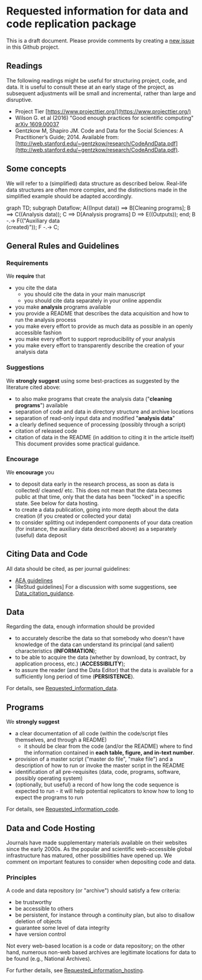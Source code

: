# Requested information for data and code replication package
This is a draft document. Please provide comments by creating a [new issue](https://github.com/social-science-data-editors/guidance/issues/new) in this Github project.

## Readings
The following readings might be useful for structuring project, code, and data. It is useful to consult these at an early stage of the project, as subsequent adjustments will be small and incremental, rather than large and disruptive.

- Project Tier [https://www.projecttier.org/](https://www.projecttier.org/)
- Wilson G. et al (2016) "Good enough practices for scientific computing" [arXiv 1609.00037](https://arxiv.org/pdf/1609.00037.pdf)
- Gentzkow M, Shapiro JM. Code and Data for the Social Sciences: A Practitioner’s Guide; 2014. Available from: [http://web.stanford.edu/~gentzkow/research/CodeAndData.pdf](http://web.stanford.edu/~gentzkow/research/CodeAndData.pdf).

## Some concepts
We will refer to a (simplified) data structure as described below. Real-life data structures are often more complex, and the distinctions made in the simplified example should be adapted accordingly.

<div class="mermaid">
graph TD;
    subgraph Dataflow;
    A((Input data)) ==>  B[Cleaning programs];
    B ==> C((Analysis data));
    C ==> D[Analysis programs] 
    D ==> E((Outputs));
    end;
    B -.-> F(("Auxiliary data<br/>(created)"));
    F -.-> C;
    
</div>



## General Rules and Guidelines
### Requirements
We **require** that
- you cite the data
  - you should cite the data in your main manuscript
  - you should cite data separately in your online appendix
- you make **analysis** programs available
- you provide a README that describes the data acquisition and how to run the analysis process
- you make every effort to provide as much data as possible in an openly accessible fashion
- you make every effort to support reproducibility of your analysis
- you make every effort to transparently describe the creation of your analysis data

### Suggestions
We **strongly suggest** using some best-practices as suggested by the literature cited above:
- to also make programs that create the analysis data ("**cleaning programs**") available
- separation of code and data in directory structure and archive locations
- separation of read-only input data and modified "**analysis data**"
- a clearly defined sequence of processing (possibly through a script)
- citation of released code
- citation of data in the README (in addition to citing it in the article itself)
This document provides some practical guidance.

### Encourage
We **encourage** you
- to deposit data early in the research process, as soon as data is collected/ cleaned/ etc. This does not mean that the data becomes public at that time, only that the data has been "locked" in a specific state. See below for data hosting.
- to create a data publication, going into more depth about the data creation (if you created or collected your data)
- to consider splitting out independent components of your data creation (for instance, the auxiliary data described above) as a separately (useful) data deposit

## Citing Data and Code
All data should be cited, as per journal guidelines:
- [AEA guidelines](https://www.aeaweb.org/journals/policies/sample-references)
- [ReStud guidelines]
For a discussion with some suggestions, see [Data_citation_guidance](Data_citation_guidance.md).

## Data
Regarding the data, enough information should be provided
- to accurately describe the data so that somebody who doesn't have knowledge of the data can understand its principal (and salient) characteristics (**INFORMATION**);
- to be able to acquire the data (whether by download, by contract, by application process, etc.) (**ACCESSIBILITY**);
- to assure the reader (and the  Data Editor) that the data is available for a sufficiently long period of time (**PERSISTENCE**).

For details, see [Requested_information_data](Requested_information_data.md).


## Programs
We **strongly suggest**
- a clear documentation of all code (within the code/script files themselves, and through a README)
  - it should be clear from the code (and/or the README) where to find the information contained in **each table, figure, and in-text number**.
- provision of a master script ("master do file", "make file") and a description of how to run or invoke the master script in the README
- identification of all pre-requisites (data, code, programs, software, possibly operating system)
- (optionally, but useful) a record of how long the code sequence is expected to run - it will help potential replicators to know how to long to expect the programs to run

For details, see [Requested_information_code](Requested_information_code.md).

## Data and Code Hosting
Journals have made supplementary materials available on
their  websites since the early 2000s. As the  popular and scientific web-accessible
global infrastructure has matured, other possibilities have opened up. We comment on important features to consider when depositing code and data.

### Principles
A code and data repository (or "archive") should satisfy a few criteria:
- be trustworthy
- be accessible to others
- be persistent, for instance through a continuity plan, but also to disallow deletion of objects
- guarantee some level of data integrity
- have version control

Not every web-based location is a code or data repository; on the other hand, numerous non-web based archives are legitimate locations for data to be found (e.g., National Archives).

For further details, see [Requested_information_hosting](Requested_information_hosting.md).
